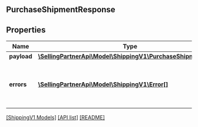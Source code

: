 ## PurchaseShipmentResponse

## Properties

Name | Type | Description | Notes
------------ | ------------- | ------------- | -------------
**payload** | [**\SellingPartnerApi\Model\ShippingV1\PurchaseShipmentResult**](PurchaseShipmentResult.md) |  | [optional]
**errors** | [**\SellingPartnerApi\Model\ShippingV1\Error[]**](Error.md) | A list of error responses returned when a request is unsuccessful. | [optional]

[[ShippingV1 Models]](../) [[API list]](../../Api) [[README]](../../../README.md)
